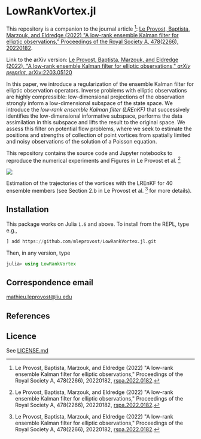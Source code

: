 # LowRankVortex.jl


This repository is a companion to the journal article [^1]: [Le Provost, Baptista, Marzouk, and Eldredge (2022) "A low-rank ensemble Kalman filter for elliptic observations," Proceedings of the Royal Society A, 478(2266), 20220182](https://doi.org/10.1098/rspa.2022.0182).

Link to the arXiv version: [Le Provost, Baptista, Marzouk, and Eldredge (2022), "A low-rank ensemble Kalman filter for elliptic observations," *arXiv preprint*, arXiv:2203.05120](https://arxiv.org/abs/2203.05120)

In this paper, we introduce a regularization of the ensemble Kalman filter for elliptic observation operators. Inverse problems with elliptic observations are highly compressible: low-dimensional projections of the observation strongly inform a low-dimensional subspace of the state space. We introduce the *low-rank ensemble Kalman filter (LREnKF)* that successively identifies  the low-dimensional informative subspace, performs the data assimilation in this subspace and lifts the result to the original space. We assess this filter on potential flow problems, where we seek to estimate the positions and strengths of collection of point vortices from spatially limited and noisy observations of the solution of a Poisson equation.



This repository contains the source code and Jupyter notebooks to reproduce the numerical experiments and Figures in Le Provost et al. [^1]

![](https://github.com/mleprovost/LowRankVortex.jl/raw/main/example2/setup_example2.png)

Estimation of the trajectories of the vortices with the LREnKF for $40$ ensemble members (see Section 2.b in Le Provost et al. [^1] for more details).

## Installation

This package works on Julia `1.6` and above. To install from the REPL, type
e.g.,
```julia
] add https://github.com/mleprovost/LowRankVortex.jl.git
```

Then, in any version, type
```julia
julia> using LowRankVortex
```

## Correspondence email
[mathieu.leprovost@liu.edu](mailto:mathieu.leprovost@liu.edu)

## References

[^1]: Le Provost, Baptista, Marzouk, and Eldredge (2022) "A low-rank ensemble Kalman filter for elliptic observations," Proceedings of the Royal Society A, 478(2266), 20220182, [rspa.2022.0182](https://doi.org/10.1098/rspa.2022.0182).

## Licence

See [LICENSE.md](https://github.com/mleprovost/LowRankVortex.jl/raw/main/LICENSE.md)
